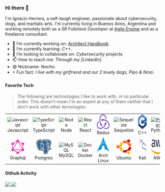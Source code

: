 ### Hi there 👋

I'm Ignacio Herrera, a self-taugh engineer, passionate about cybersecurity, dogs, and martials-arts. I'm currently living in Buenos Aires, Argentina and working remotely both as a _SR Fullstack Developer_ at [Agile Engine](https://agileengine.com/) and as a freelance consultant.

- 🔭 I’m currently working on: [Architect Handbook](/https://github.com/herrera-ignacio/architect-handbook).
- 🌱 I’m currently learning: _C++_.
- 👯 I’m looking to collaborate on: _Cybersecurity projects_.
- 📫 How to reach me: _Through my [LinkedIn]_.
- 😄 Nickname: _Nacho_.
- ⚡ Fun fact: _I live with my girlfriend and our 2 lovely dogs, Pipo & Nina_.

#### Favorite Tech

> The following are technologies I like to work with, in no particular order. This doesn't mean I'm an expert at any of them neither that I don't work with other tecnologies.

<table>
  <tr>
    <td align="center" width="96">
      <img src="./assets/javascript.svg" width="48" height="48" alt="Javascript" />
      <br>Javascript
    </td>
    <td align="center" width="96">
      <img src="./assets/typescript.svg" width="48" height="48" alt="TypeScript" />
      <br>TypeScript
    </td>
    <td align="center" width="96">
      <img src="./assets/node.svg" width="48" height="48" alt="Node" />
      <br>Node
    </td>
    <td align="center" width="96">
      <img src="./assets/react.svg" width="48" height="48" alt="React" />
      <br>React
    </td>
    <td align="center" width="96">
      <img src="./assets/redux.svg" width="48" height="48" alt="React" />
      <br>Redux
    </td>
    <td align="center" width="96">
      <img src="./assets/sequelize.svg" width="48" height="48" alt="Sequelize" />
      <br>Sequelize
    </td>
    <td align="center" width="96">
        <img src="./assets/cpp.svg" width="48" height="48" alt="C++" />
      <br>C++
    </td>
    <td align="center" width="96">
      <a href="#macropower-tech">
        <img src="./assets/python-original.svg" width="48" height="48" alt="Python" />
      </a>
      <br>Python
    </td>
    <td align="center" width="96">
      <a href="#macropower-tech">
        <img src="./assets/go-original.svg" width="48" height="48" alt="Golang" />
      </a>
      <br>Golang
    </td>
    <td align="center" width="96">
      <a href="#macropower-tech" >
        <img src="./assets/haskell.svg" width="48" height="48" alt="Kubernetes" />
      </a>
      <br>Haskell
    </td>
  </tr>
  <tr>
    <td align="center" width="96">
      <img src="./assets/graphql.png" width="48" height="48" alt="Graphql" />
      <br>Graphql
    </td>
    <td align="center" width="96">
      <img src="./assets/postgres.png" width="48" height="48" alt="Postgres" />
      <br>Postgres
    </td>
    <td align="center"  width="96">
      <img src="./img/mysql.png" width="48" height="48" alt="MySQL" />
      <br>MySQL
    </td>
    <td align="center" width="96"> 
      <img src="./assets/docker.svg" width="48" height="48" alt="Docker" />
      <br>Docker
    </td>
    <td align="center"  width="96">
        <img src="./assets/archlinux.png" width="48" height="48" alt="Arch Linux" />
      <br>Arch Linux
    </td>
    <td align="center"  width="96">
      <img src="./assets/ubuntu.png" width="48" height="48" alt="Ubuntu" />
      <br>Ubuntu
    </td>
    <td align="center" width="96">
      <img src="./assets/kali.png" width="48" height="48" alt="Kali" />
      <br>Kali
    </td>
    <td align="center" width="96"> 
      <img src="./assets/aws.png" width="48" height="48" alt="AWS" />
      <br>AWS
    </td>
  </tr>
</table>

#### Github Activity

<a href=https://github.com/anuraghazra/github-readme-stats>
  <img align="center" src="https://github-readme-stats.vercel.app/api?username=herrera-ignacio&count_private=true&show_icons=true&theme=merko">
</a>

<a href=https://github.com/anuraghazra/github-readme-stats>
  <img align="center" src="https://github-readme-stats.vercel.app/api/top-langs/?username=herrera-ignacio&hide=jupyter%20notebook,css,html&theme=merko" />
</a>
